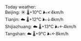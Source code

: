 Today weather:  
Beijing: ☀️   🌡️+10°C 🌬️↙4km/h  
Tianjin: ☁️   🌡️+12°C 🌬️↓4km/h  
Shijiazhuang: ☁️   🌡️+13°C 🌬️←4km/h  
Tangshan: ☁️   🌡️+9°C 🌬️←8km/h  
